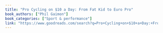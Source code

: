 ```yaml
---
title: "Pro Cycling on $10 a Day: From Fat Kid to Euro Pro"
book_authors: ["Phil Gaimon"]
book_categories: ["Sport & performance"]
link: "https://www.goodreads.com/search?q=Pro+Cycling+on+$10+a+Day:+From+Fat+Kid+to+Euro+Pro+Phil+Gaimon"
---
```

